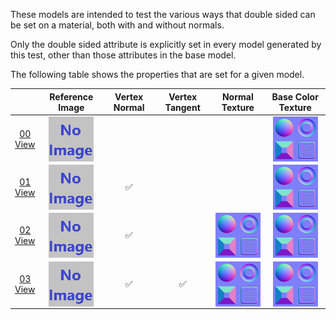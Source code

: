These models are intended to test the various ways that double sided can be set on a material, both with and without normals.

Only the double sided attribute is explicitly set in every model generated by this test, other than those attributes in the base model.  
 
The following table shows the properties that are set for a given model.  

|   | Reference Image | Vertex Normal | Vertex Tangent | Normal Texture | Base Color Texture |
| :---: | :---: | :---: | :---: | :---: | :---: |
| [00](Material_Doublesided_00.gltf)<br>[View](https://sandbox.babylonjs.com/) | <img src="ReferenceImages/Material_Doublesided_00.png" align="middle"> |   |   |   | <img src="Textures/BaseColor_Plane.png" height="72" width="72" align="middle"> |
| [01](Material_Doublesided_01.gltf)<br>[View](https://sandbox.babylonjs.com/) | <img src="ReferenceImages/Material_Doublesided_01.png" align="middle"> | :white_check_mark: |   |   | <img src="Textures/BaseColor_Plane.png" height="72" width="72" align="middle"> |
| [02](Material_Doublesided_02.gltf)<br>[View](https://sandbox.babylonjs.com/) | <img src="ReferenceImages/Material_Doublesided_02.png" align="middle"> | :white_check_mark: |   | <img src="Textures/Normal_Plane.png" height="72" width="72" align="middle"> | <img src="Textures/BaseColor_Plane.png" height="72" width="72" align="middle"> |
| [03](Material_Doublesided_03.gltf)<br>[View](https://sandbox.babylonjs.com/) | <img src="ReferenceImages/Material_Doublesided_03.png" align="middle"> | :white_check_mark: | :white_check_mark: | <img src="Textures/Normal_Plane.png" height="72" width="72" align="middle"> | <img src="Textures/BaseColor_Plane.png" height="72" width="72" align="middle"> |
 
